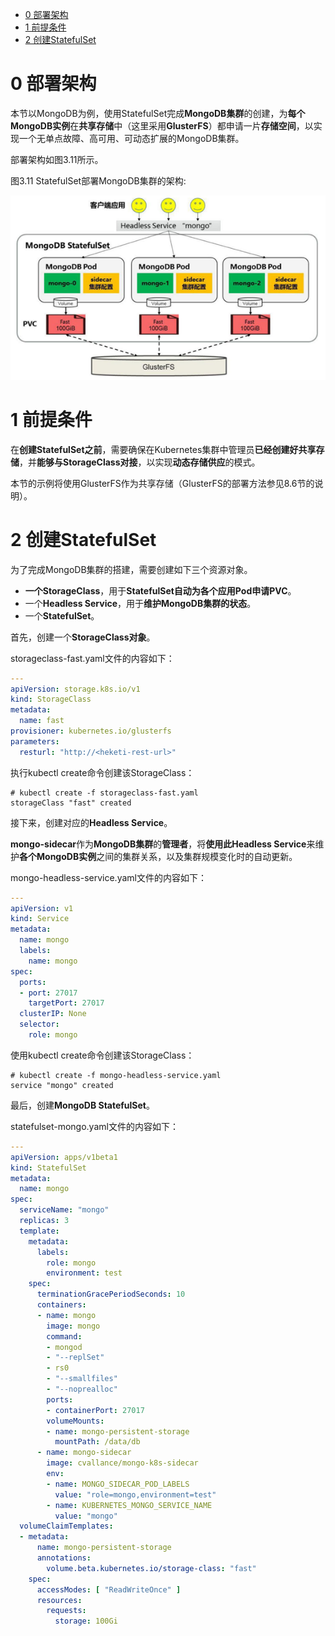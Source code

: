 
<!-- @import "[TOC]" {cmd="toc" depthFrom=1 depthTo=6 orderedList=false} -->

<!-- code_chunk_output -->

- [0 部署架构](#0-部署架构)
- [1 前提条件](#1-前提条件)
- [2 创建StatefulSet](#2-创建statefulset)

<!-- /code_chunk_output -->

# 0 部署架构

本节以MongoDB为例，使用StatefulSet完成**MongoDB集群**的创建，为**每个MongoDB实例**在**共享存储**中（这里采用**GlusterFS**）都申请一片**存储空间**，以实现一个无单点故障、高可用、可动态扩展的MongoDB集群。

部署架构如图3.11所示。

图3.11 StatefulSet部署MongoDB集群的架构:

![2019-08-29-17-34-04.png](./images/2019-08-29-17-34-04.png)

# 1 前提条件

在**创建StatefulSet之前**，需要确保在Kubernetes集群中管理员**已经创建好共享存储**，并**能够与StorageClass对接**，以实现**动态存储供应**的模式。

本节的示例将使用GlusterFS作为共享存储（GlusterFS的部署方法参见8.6节的说明）。

# 2 创建StatefulSet

为了完成MongoDB集群的搭建，需要创建如下三个资源对象。

- **一个StorageClass**，用于**StatefulSet自动为各个应用Pod申请PVC**。
- 一个**Headless Service**，用于**维护MongoDB集群的状态**。
- 一个**StatefulSet**。

首先，创建一个**StorageClass对象**。

storageclass\-fast.yaml文件的内容如下：

```yaml
---
apiVersion: storage.k8s.io/v1
kind: StorageClass
metadata:
  name: fast
provisioner: kubernetes.io/glusterfs
parameters:
  resturl: "http://<heketi-rest-url>"
```

执行kubectl create命令创建该StorageClass：

```
# kubectl create -f storageclass-fast.yaml
storageClass "fast" created
```

接下来，创建对应的**Headless Service**。

**mongo\-sidecar**作为**MongoDB集群**的**管理者**，将**使用此Headless Service**来维护**各个MongoDB实例**之间的集群关系，以及集群规模变化时的自动更新。

mongo\-headless\-service.yaml文件的内容如下：

```yaml
---
apiVersion: v1
kind: Service
metadata:
  name: mongo
  labels:
    name: mongo
spec:
  ports:
  - port: 27017
    targetPort: 27017
  clusterIP: None
  selector:
    role: mongo
```

使用kubectl create命令创建该StorageClass：

```
# kubectl create -f mongo-headless-service.yaml
service "mongo" created
```

最后，创建**MongoDB StatefulSet**。

statefulset\-mongo.yaml文件的内容如下：

```yaml
---
apiVersion: apps/v1beta1
kind: StatefulSet
metadata:
  name: mongo
spec:
  serviceName: "mongo"
  replicas: 3
  template:
    metadata:
      labels:
        role: mongo
        environment: test
    spec:
      terminationGracePeriodSeconds: 10
      containers:
      - name: mongo
        image: mongo
        command:
        - mongod
        - "--replSet"
        - rs0
        - "--smallfiles"
        - "--noprealloc"
        ports:
        - containerPort: 27017
        volumeMounts:
        - name: mongo-persistent-storage
          mountPath: /data/db
      - name: mongo-sidecar
        image: cvallance/mongo-k8s-sidecar
        env:
        - name: MONGO_SIDECAR_POD_LABELS
          value: "role=mongo,environment=test"
        - name: KUBERNETES_MONGO_SERVICE_NAME
          value: "mongo"
  volumeClaimTemplates:
  - metadata:
      name: mongo-persistent-storage
      annotations:
        volume.beta.kubernetes.io/storage-class: "fast"
    spec:
      accessModes: [ "ReadWriteOnce" ]
      resources:
        requests:
          storage: 100Gi
```

